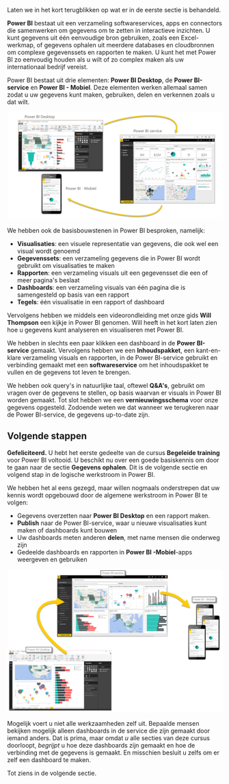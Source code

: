 Laten we in het kort terugblikken op wat er in de eerste sectie is behandeld.

**Power BI** bestaat uit een verzameling softwareservices, apps en connectors die samenwerken om gegevens om te zetten in interactieve inzichten. U kunt gegevens uit één eenvoudige bron gebruiken, zoals een Excel-werkmap, of gegevens ophalen uit meerdere databases en cloudbronnen om complexe gegevenssets en rapporten te maken. U kunt het met Power BI zo eenvoudig houden als u wilt of zo complex maken als uw internationaal bedrijf vereist.

Power BI bestaat uit drie elementen: **Power BI Desktop**, de **Power BI-service** en **Power BI - Mobiel**. Deze elementen werken allemaal samen zodat u uw gegevens kunt maken, gebruiken, delen en verkennen zoals u dat wilt.

![](media/0-4-summary-of-intro-to-power-bi/c0a4_1.png)

We hebben ook de basisbouwstenen in Power BI besproken, namelijk:

* **Visualisaties**: een visuele representatie van gegevens, die ook wel een visual wordt genoemd
* **Gegevenssets**: een verzameling gegevens die in Power BI wordt gebruikt om visualisaties te maken
* **Rapporten**: een verzameling visuals uit een gegevensset die een of meer pagina's beslaat
* **Dashboards**: een verzameling visuals van één pagina die is samengesteld op basis van een rapport
* **Tegels**: één visualisatie in een rapport of dashboard

Vervolgens hebben we middels een videorondleiding met onze gids **Will Thompson** een kijkje in Power BI genomen. Will heeft in het kort laten zien hoe u gegevens kunt analyseren en visualiseren met Power BI.

<!---
In **Power BI Desktop**, we connected to a basic Excel file, created visualizations, then published those visualizations to the service. Even if you use Power BI only with your Excel workbooks, you can gain amazing visual insights with those Excel workbooks, and both interact and share it in ways never before possible.
-->
We hebben in slechts een paar klikken een dashboard in de **Power BI-service** gemaakt. Vervolgens hebben we een **Inhoudspakket**, een kant-en-klare verzameling visuals en rapporten, in de Power BI-service gebruikt en verbinding gemaakt met een **softwareservice** om het inhoudspakket te vullen en de gegevens tot leven te brengen.

We hebben ook query's in natuurlijke taal, oftewel **Q&A's**, gebruikt om vragen over de gegevens te stellen, op basis waarvan er visuals in Power BI worden gemaakt. Tot slot hebben we een **vernieuwingsschema** voor onze gegevens opgesteld. Zodoende weten we dat wanneer we terugkeren naar de Power BI-service, de gegevens up-to-date zijn.

## <a name="next-steps"></a>Volgende stappen
**Gefeliciteerd.** U hebt het eerste gedeelte van de cursus **Begeleide training** voor Power BI voltooid. U beschikt nu over een goede basiskennis om door te gaan naar de sectie **Gegevens ophalen**. Dit is de volgende sectie en volgend stap in de logische werkstroom in Power BI.

We hebben het al eens gezegd, maar willen nogmaals onderstrepen dat uw kennis wordt opgebouwd door de algemene werkstroom in Power BI te volgen:

* Gegevens overzetten naar **Power BI Desktop** en een rapport maken.
* **Publish** naar de Power BI-service, waar u nieuwe visualisaties kunt maken of dashboards kunt bouwen
* Uw dashboards meten anderen **delen**, met name mensen die onderweg zijn
* Gedeelde dashboards en rapporten in **Power BI -Mobiel**-apps weergeven en gebruiken

![](media/0-4-summary-of-intro-to-power-bi/c0a1_1.png)

Mogelijk voert u niet alle werkzaamheden zelf uit. Bepaalde mensen bekijken mogelijk alleen dashboards in de service die zijn gemaakt door iemand anders. Dat is prima, maar omdat *u* alle secties van deze cursus doorloopt, *begrijpt* u hoe deze dashboards zijn gemaakt en hoe de verbinding met de gegevens is gemaakt. En misschien besluit u zelfs om er zelf een dashboard te maken.

Tot ziens in de volgende sectie.

